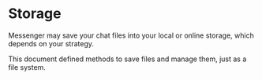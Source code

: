 # Storage

Messenger may save your chat files into your local or online storage, which depends on your strategy.

This document defined methods to save files and manage them, just as a file system.
